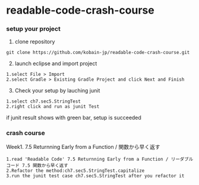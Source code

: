 # readable-code-crash-course

### setup your project

1. clone repository 

```
git clone https://github.com/kobain-jp/readable-code-crash-course.git
```

2. launch eclipse and import project

```
1.select File > Import 
2.select Gradle > Existing Gradle Project and click Next and Finish

```

3. Check your setup by lauching junit

```
1.select ch7.sec5.StringTest
2.right click and run as junit Test

```

if junit result shows with green bar, setup is succeeded

### crash course

Week1. 7.5 Returnning Early from a Function / 関数から早く返す

```
1.read 'Readable Code' 7.5 Returnning Early from a Function / リーダブルコード 7.5 関数から早く返す
2.Refactor the method:ch7.sec5.StringTest.capitalize
3.run the junit test case ch7.sec5.StringTest after you refactor it
```



